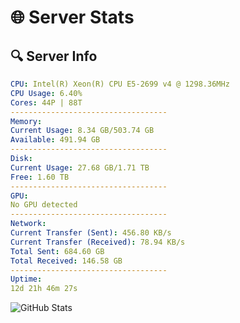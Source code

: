 # 🌐 Server Stats
## 🔍 Server Info
```yaml
CPU: Intel(R) Xeon(R) CPU E5-2699 v4 @ 1298.36MHz
CPU Usage: 6.40%
Cores: 44P | 88T
-----------------------------------
Memory:
Current Usage: 8.34 GB/503.74 GB
Available: 491.94 GB
-----------------------------------
Disk:
Current Usage: 27.68 GB/1.71 TB
Free: 1.60 TB
-----------------------------------
GPU:
No GPU detected
-----------------------------------
Network:
Current Transfer (Sent): 456.80 KB/s
Current Transfer (Received): 78.94 KB/s
Total Sent: 684.60 GB
Total Received: 146.58 GB
-----------------------------------
Uptime:
12d 21h 46m 27s
```
![GitHub Stats](https://img.shields.io/badge/Updated-2025-05-02_14:55:15-blue)